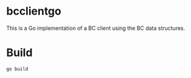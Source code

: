 bcclientgo
==========

This is a Go implementation of a BC client using the BC data structures.

Build
=====

    go build
